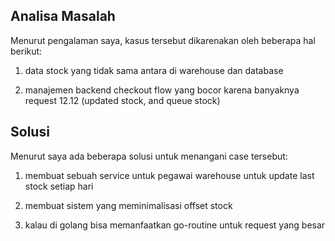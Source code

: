 
## Analisa Masalah
Menurut pengalaman saya, kasus tersebut dikarenakan oleh beberapa hal berikut:

1. data stock yang tidak sama antara di warehouse dan database

2. manajemen backend checkout flow yang bocor karena banyaknya request 12.12 (updated stock, and queue stock)

## Solusi

Menurut saya ada beberapa solusi untuk menangani case tersebut:

1. membuat sebuah service untuk pegawai warehouse untuk update last stock setiap hari

2. membuat sistem yang meminimalisasi offset stock

3. kalau di golang bisa memanfaatkan go-routine untuk request yang besar